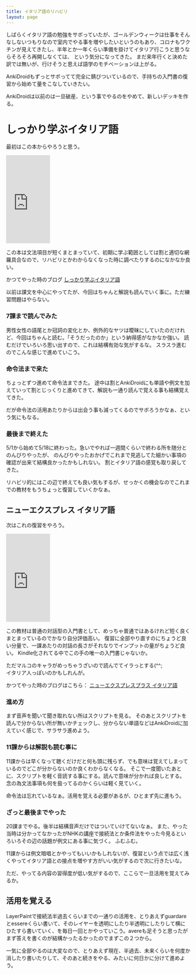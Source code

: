 ```yaml
---
title: イタリア語のリハビリ
layout: page
---
```

しばらくイタリア語の勉強をサボっていたが、ゴールデンウィークは仕事をそんなしないつもりなので室内でやる事を増やしたいというのもあり、コロナもワクチンが見えてきたし、半年とか一年くらい準備を掛けてイタリア行こうと思うならそろそろ再開しなくては、
という気分になってきた。
まだ来年行くと決めた訳では無いが、行けそうと思えば語学のモチベーションは上がる。

AnkiDroidもずっとサボってて完全に錆びついているので、手持ちの入門書の復習から始めて量をこなしていきたい。

AnkiDroidは以前のは一旦破産、という事でやるのをやめて、新しいデッキを作る。

# しっかり学ぶイタリア語

最初はこの本からやろうと思う。

<iframe style="width:120px;height:240px;" marginwidth="0" marginheight="0" scrolling="no" frameborder="0" src="https://rcm-fe.amazon-adsystem.com/e/cm?ref=qf_sp_asin_til&t=karino203-22&m=amazon&o=9&p=8&l=as1&IS1=1&detail=1&asins=493907644X&bc1=ffffff&lt1=_top&fc1=333333&lc1=0066c0&bg1=ffffff&f=ifr"> </iframe>

この本は文法項目が短くまとまっていて、初期に学ぶ範囲としては割と適切な網羅具合なので、リハビリとかわからなくなった時に調べたりするのになかなか良い。

かつてやった時のブログ [しっかり学ぶイタリア語](https://karino2.github.io/2019/03/21/231230.html)

以前は課文を中心にやってたが、今回はちゃんと解説も読んでいく事に。ただ練習問題はやらない。

### 7課まで読んでみた

男性女性の語尾とか冠詞の変化とか、例外的なヤツは曖昧にしていたのだけれど、今回はちゃんと読む。「そうだったのか」という納得感がなかなか強い。
読むだけでいろいろ思い出すので、これは結構有効な気がするな。
スラスラ進むのでこんな感じで進めていこう。

### 命令法まで来た

ちょっとずつ進めて命令法まできた。
途中は割とAnkiDroidにも単語や例文を加えていって割とじっくりと進めてきて、解説も一通り読んで覚える事も結構覚えてきた。

だが命令法の活用あたりからは出会う事も減ってくるのでサボろうかなぁ、という気にもなる。

### 最後まで終えた

5/1から始めて5/18に終わった。急いでやれば一週間くらいで終わる所を随分とのんびりやったが、
のんびりやったおかげでこれまで見逃してた細かい事項の確認が出来て結構良かったかもしれない。
割とイタリア語の感覚も取り戻してきた。

リハビリ的にはこの辺で終えても良い気もするが、せっかくの機会なのでこれまでの教材をもうちょっと復習していくかなぁ。

## ニューエクスプレス イタリア語

次はこれの復習をやろう。

<iframe style="width:120px;height:240px;" marginwidth="0" marginheight="0" scrolling="no" frameborder="0" src="https://rcm-fe.amazon-adsystem.com/e/cm?ref=qf_sp_asin_til&t=karino203-22&m=amazon&o=9&p=8&l=as1&IS1=1&detail=1&asins=4560088268&bc1=ffffff&lt1=_top&fc1=333333&lc1=0066c0&bg1=ffffff&f=ifr"> </iframe>

この教材は普通の対話型の入門書として、めっちゃ普通ではあるけれど短く良くまとまっているのでかなり自分評価高い。
復習に全部やり直すのにちょうど良い分量で、一課あたりの対話の長さがそれなりでインプットの量がちょうど良い。
Kindle化されてる中でこの手の唯一の入門書じゃないか。

ただマルコのキャラがめっちゃうざいので読んでてイラっとする(^^;  
イタリア人っぽいのかもしれんが。

かつてやった時のブログはこちら： [ニューエクスプレスプラス イタリア語](https://karino2.github.io/2020/07/08/newexpress_italy.html)

### 進め方

まず音声を聞いて聞き取れない所はスクリプトを見る。
そのあとスクリプトを読んで分からない所が無いかチェックし、分からない単語などはAnkiDroidに加えていく感じで、サラサラ進めよう。

### 11課からは解説も読む事に

11課からは早くなって聴くだけだと何も頭に残らず、でも意味は覚えてしまっているのでどこが分からないのか良くわからなくなる。
そこで一度聞いたあとに、スクリプトを軽く音読する事にする。読んで意味が分かれば良しとする。
念の為文法事項も何を扱ってるのかくらいは軽く見ていく。

命令法は忘れているなぁ。活用を覚える必要があるが、ひとまず先に進もう。

### ざっと最後までやった

20課までやる。後半は結構音声だけではついていけてないなぁ。
また、やった当時は分かってなかったがNHKの講座で接続法とか条件法をやった今見るといろいろその辺の話題が例文にある事に気づく。
ふむふむ。

11課からは例文暗唱とかやってもいいかもしれないが、復習という点では広く浅くやってイタリア語との接点を増やす方がいい気がするので次に行きたいな。

ただ、やってる内容の習得度が低い気がするので、ここらで一旦活用を覚えてみるか。

## 活用を覚える

LayerPaintで接続法半過去くらいまでの一通りの活用を、とりあえずguardareとessereくらい書いて、そのレイヤーを透明にしたり半透明にしたりして横にひたすら書いていく、を毎日一回とかやっていこう。avereも足そうと思ったがまず答えを書くのが結構かったるかったのでまずこの２つから。

一気に全部やるのは大変なので、とりあえず現在、半過去、未来くらいを何度か消したり書いたりして、そのあと続きをやる、みたいに何日かに分けて進めよう。
